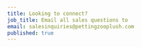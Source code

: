 ```yaml
---
title: Looking to connect?
job_title: Email all sales questions to
email: salesinquiries@pettingzooplush.com
published: true
---
```


